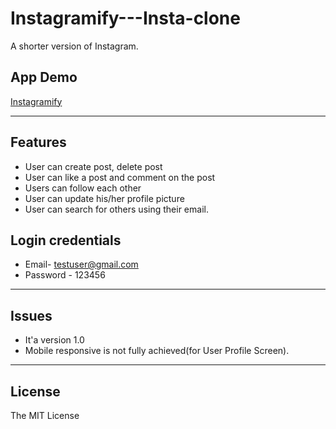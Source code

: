 # Instagramify---Insta-clone
A shorter version of Instagram.

## App Demo
[Instagramify](https://instagramify.herokuapp.com/)

---

## Features
- User can create post, delete post
- User can like a post and comment on the post
- Users can follow each other
- User can update his/her profile picture
- User can search for others using their email.

## Login credentials

- Email- testuser@gmail.com
- Password - 123456

---

## Issues
- It'a version 1.0
- Mobile responsive is not fully achieved(for User Profile Screen).

---

## License
The MIT License
